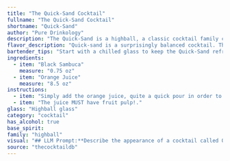 ```yaml
---
title: "The Quick-Sand Cocktail"
fullname: "The Quick-Sand Cocktail"
shortname: "Quick-Sand"
author: "Pure Drinkology"
description: "The Quick-Sand is a highball, a classic cocktail family characterized by its simple combination of spirits and mixers. This particular variation, likely originating in the late 20th century, offers a playful contrast of Sambuca's anise-driven sweetness and orange juice's bright acidity. "
flavor_description: "Quick-sand is a surprisingly balanced cocktail. The black sambuca's licorice and anise flavors are mellowed by the sweetness of the orange juice, creating a unique, almost earthy taste. The orange juice adds a refreshing citrusy brightness, cutting through the licorice and leaving a lingering sweetness on the palate. It's a complex and enjoyable drink with a touch of unexpected depth. "
bartender_tips: "Start with a chilled glass to keep the Quick-Sand refreshing. Use a good quality black sambuca for a richer flavor. When layering the sambuca and orange juice, pour the sambuca slowly down the side of the glass to avoid mixing them immediately. A slight tilt will help create a visually appealing gradient.  Garnish with a twist of orange peel for a fragrant touch. "
ingredients:
  - item: "Black Sambuca"
    measure: "0.75 oz"
  - item: "Orange Juice"
    measure: "8.5 oz"
instructions:
  - item: "Simply add the orange juice, quite a quick pour in order to mix the sambucca with the orange juice."
  - item: "The juice MUST have fruit pulp!."
glass: "Highball glass"
category: "cocktail"
has_alcohol: true
base_spirit:
family: "highball"
visual: "## LLM Prompt:**Describe the appearance of a cocktail called Quick-sand made with Black Sambuca and Orange Juice. Consider the following factors:*** **Color:**  The color of Black Sambuca is dark, almost black, while orange juice is, of course, orange. How would these colors blend together? Would the result be a cloudy orange, a dark amber, or something else entirely?* **Transparency:** Would the cocktail be clear, cloudy, or opaque? Consider the potential for the Black Sambuca to create a layering effect or mix fully with the orange juice.* **Texture:**  Is the cocktail smooth, or does it have any visible texture? Would the Black Sambuca create any swirling or marbling effects? * **Garnish:**  What kind of garnish, if any, would complement the appearance of the cocktail? Could it be a simple orange peel or something more elaborate?**Write a short, descriptive paragraph that captures the visual essence of this cocktail.** "
source: "thecocktaildb"
---
```



